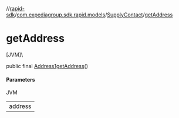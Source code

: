 //[rapid-sdk](../../../index.md)/[com.expediagroup.sdk.rapid.models](../index.md)/[SupplyContact](index.md)/[getAddress](get-address.md)

# getAddress

[JVM]\

public final [Address1](../-address1/index.md)[getAddress](get-address.md)()

#### Parameters

JVM

| |
|---|
| address |
